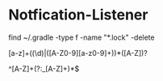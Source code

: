 # Notfication-Listener

find ~/.gradle -type f -name "*.lock" -delete

[a-z]+((\d)|([A-Z0-9][a-z0-9]+))*([A-Z])?


^[A-Z]+(?:_[A-Z]+)*$
